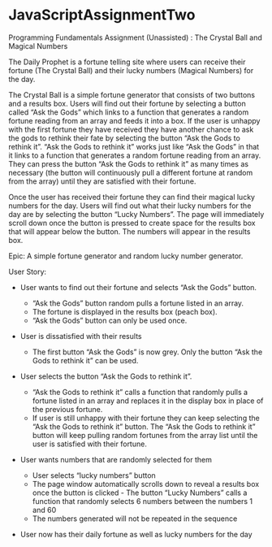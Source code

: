 # JavaScriptAssignmentTwo

Programming Fundamentals Assignment (Unassisted) : 
The Crystal Ball and Magical Numbers


The Daily Prophet is a fortune telling site where users can receive their fortune (The Crystal Ball) and their lucky numbers (Magical Numbers) for the day. 

The Crystal Ball is a simple fortune generator that consists of two buttons and a results box. Users will find out their fortune by selecting a button called “Ask the Gods” which links to a function that generates a random fortune reading from an array and feeds it into a box. 
If the user is unhappy with the first fortune they have received they have another chance to ask the gods to rethink their fate by selecting the button “Ask the Gods to rethink it”. “Ask the Gods to rethink it” works just like “Ask the Gods” in that it links to a function that generates a random fortune reading from an array. They can press the button “Ask the Gods to rethink it” as many times as necessary (the button will continuously pull a different fortune at random from the array) until they are satisfied with their fortune.

Once the user has received their fortune they can find their magical lucky numbers for the day. Users will find out what their lucky numbers for the day are by selecting the button “Lucky Numbers”. The page will immediately scroll down once the button is pressed to create space for the results box that will appear below the button. The numbers will appear in the results box.


Epic:
A simple fortune generator and random lucky number generator. 


User Story:
- User wants to find out their fortune and selects “Ask the Gods” button.
	- “Ask the Gods” button random pulls a fortune listed in an array.
	- The fortune is displayed in the results box (peach box).
	- “Ask the Gods” button can only be used once.
- User is dissatisfied with their results
	- The first button “Ask the Gods” is now grey. Only the button “Ask the Gods to rethink it” can be 	used.
- User selects the button “Ask the Gods to rethink it”.
	- “Ask the Gods to rethink it” calls a function that randomly pulls a fortune listed in an array and 	replaces it in the  display box in place of the previous fortune.
	- If user is still unhappy with their fortune they can keep selecting the “Ask the Gods to rethink it” 	button.
  The “Ask the Gods to rethink it” button will keep pulling random fortunes from the array list until the user is satisfied   with their fortune.


- User wants numbers that are randomly selected for them
	- User selects “lucky numbers” button
 	- The page window automatically scrolls down to reveal a results box once the button is clicked	- The button “Lucky     Numbers” calls a function that randomly selects 6 numbers between the 	numbers 1 and 60
	- The numbers generated will not be repeated in the sequence
- User now has their daily fortune as well as lucky numbers for the day
